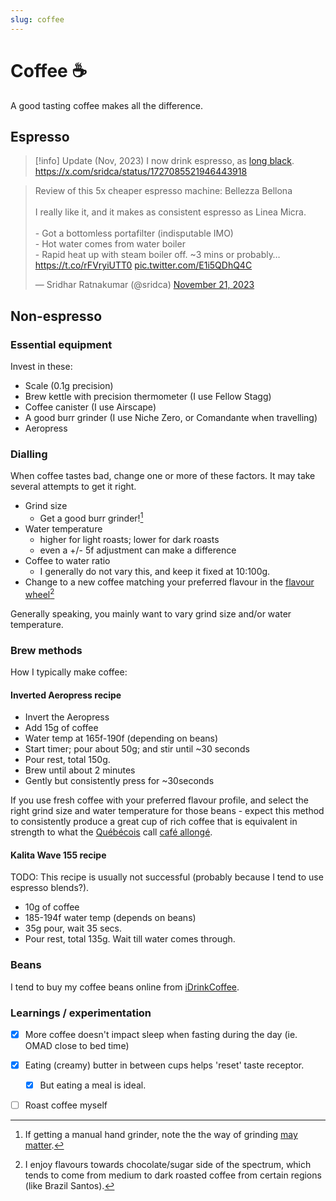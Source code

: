 ```yaml
---
slug: coffee
---
```


# Coffee ☕️

A good tasting coffee makes all the difference.

## Espresso


>[!info] Update (Nov, 2023)
> I now drink espresso, as [long black](https://en.wikipedia.org/wiki/Long_black). https://x.com/sridca/status/1727085521946443918 

<blockquote class="twitter-tweet" data-media-max-width="560"><p lang="en" dir="ltr">Review of this 5x cheaper espresso machine: Bellezza Bellona <br><br>I really like it, and it makes as consistent espresso as Linea Micra.<br><br>- Got a bottomless portafilter (indisputable IMO)<br>- Hot water comes from water boiler<br>- Rapid heat up with steam boiler off. ~3 mins or probably… <a href="https://t.co/rFVryiUTT0">https://t.co/rFVryiUTT0</a> <a href="https://t.co/E1i5QDhQ4C">pic.twitter.com/E1i5QDhQ4C</a></p>&mdash; Sridhar Ratnakumar (@sridca) <a href="https://twitter.com/sridca/status/1727085521946443918?ref_src=twsrc%5Etfw">November 21, 2023</a></blockquote> <script async src="https://platform.twitter.com/widgets.js" charset="utf-8"></script>

## Non-espresso

### Essential equipment

Invest in these:

- Scale (0.1g precision)
- Brew kettle with precision thermometer (I use Fellow Stagg)
- Coffee canister (I use Airscape)
- A good burr grinder (I use Niche Zero, or Comandante when travelling)
- Aeropress

### Dialling

When coffee tastes bad, change one or more of these factors. It may take several attempts to get it right.

- Grind size 
  - Get a good burr grinder![^h]
- Water temperature 
  - higher for light roasts; lower for dark roasts
  - even a +/- 5f adjustment can make a difference
- Coffee to water ratio
  - I generally do not vary this, and keep it fixed at 10:100g.
- Change to a new coffee matching your preferred flavour in the [flavour wheel](https://atlanticspecialtycoffee.com/wp-content/uploads/SCA_TasterWheel_English_8.5x11.pdf)[^myf]

Generally speaking, you mainly want to vary grind size and/or water temperature.

[^myf]: I enjoy flavours towards chocolate/sugar side of the spectrum, which tends to come from medium to dark roasted coffee from certain regions (like Brazil Santos).

[^h]: If getting a manual hand grinder, note the the way of grinding [may matter](https://old.reddit.com/r/Coffee/comments/lkazl5/hand_grinder_use_ive_been_doing_it_all_wrong/).

### Brew methods

How I typically make coffee:

#### Inverted Aeropress recipe

- Invert the Aeropress
- Add 15g of coffee
- Water temp at 165f-190f (depending on beans)
- Start timer; pour about 50g; and stir until ~30 seconds
- Pour rest, total 150g.
- Brew until about 2 minutes
- Gently but consistently press for ~30seconds

If you use fresh coffee with your preferred flavour profile, and select the right grind size and water temperature for those beans - expect this method to consistently produce a great cup of rich coffee that is equivalent in strength to what the [Québécois](https://en.wikipedia.org/wiki/Qu%C3%A9b%C3%A9cois_people) call [café allongé](https://en.wikipedia.org/wiki/Lungo).

#### Kalita Wave 155 recipe

TODO: This recipe is usually not successful (probably because I tend to use espresso blends?).

- 10g of coffee
- 185-194f water temp (depends on beans)
- 35g pour, wait 35 secs.
- Pour rest, total 135g. Wait till water comes through.

### Beans

I tend to buy  my coffee beans online from [iDrinkCoffee](https://idrinkcoffee.com/).

### Learnings / experimentation

- [x] More coffee doesn't impact sleep when fasting during the day (ie. OMAD close to bed time)
- [x] Eating (creamy) butter in between cups helps 'reset' taste receptor.
    - [x] But eating a meal is ideal.
- [ ] Roast coffee myself


